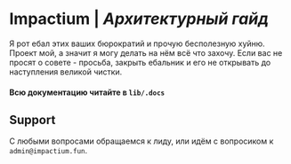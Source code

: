 # Impactium | *Архитектурный гайд*

Я рот ебал этих ваших бюрократий и прочую бесполезную хуйню. Проект мой, а значит я могу делать на нём всё что захочу. Если вас не просят о совете - просьба, закрыть ебальник и его не открывать до наступления великой чистки.

#### Всю документацию читайте в `lib/.docs`

## Support

С любыми вопросами обращаемся к лиду, или идём с вопросиком к `admin@impactium.fun`.
